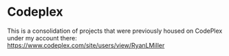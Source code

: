 # Codeplex
This is a consolidation of projects that were previously housed on CodePlex under my account there: https://www.codeplex.com/site/users/view/RyanLMiller
